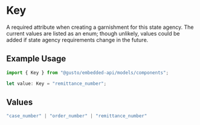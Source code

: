 # Key

A required attribute when creating a garnishment for this state agency. The current values are listed as an enum; though unlikely, values could be added if state agency requirements change in the future.

## Example Usage

```typescript
import { Key } from "@gusto/embedded-api/models/components";

let value: Key = "remittance_number";
```

## Values

```typescript
"case_number" | "order_number" | "remittance_number"
```